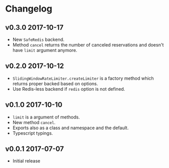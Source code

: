 # Changelog

## v0.3.0 2017-10-17

* New `SafeRedis` backend.
* Method `cancel` returns the number of canceled reservations and doesn't
  have `limit` argument anymore.

## v0.2.0 2017-10-12

* `SlidingWindowRateLimiter.createLimiter` is a factory method which returns
  proper backed based on options.
* Use Redis-less backend if `redis` option is not defined.

## v0.1.0 2017-10-10

* `limit` is a argument of methods.
* New method `cancel`.
* Exports also as a class and namespace and the default.
* Typescript typings.

## v0.0.1 2017-07-07

* Initial release
